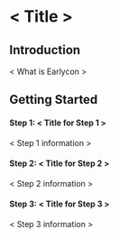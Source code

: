 # < Title >

## Introduction

< What is Earlycon >

## Getting Started

#### Step 1: < Title for Step 1 >

< Step 1 information >

#### Step 2: < Title for Step 2 >

< Step 2 information >

#### Step 3: < Title for Step 3 >

< Step 3 information >
